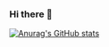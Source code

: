 ### Hi there 👋
[![Anurag's GitHub stats](https://github-readme-stats.vercel.app/api?username=frazaovitor)](https://github.com/anuraghazra/github-readme-stats)


<!--
**frazaovitor/frazaovitor** is a ✨ _special_ ✨ repository because its `README.md` (this file) appears on your GitHub profile.

Here are some ideas to get you started:

- 🔭 I’m currently working on ...
- 🌱 I’m currently learning ...
- 👯 I’m looking to collaborate on ...
- 🤔 I’m looking for help with ...
- 💬 Ask me about ...
- 📫 How to reach me: ...
- 😄 Pronouns: ...
- ⚡ Fun fact: ...
-->

